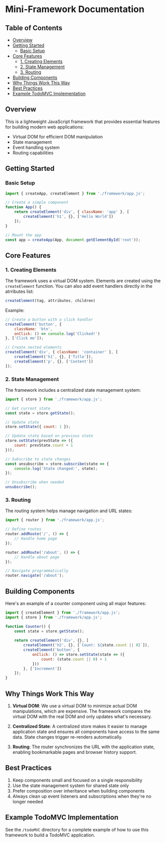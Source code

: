 
# Mini-Framework Documentation

## Table of Contents

- [Overview](#overview)
- [Getting Started](#getting-started)
  - [Basic Setup](#basic-setup)
- [Core Features](#core-features)
  - [1. Creating Elements](#1-creating-elements)
  - [2. State Management](#2-state-management)
  - [3. Routing](#3-routing)
- [Building Components](#building-components)
- [Why Things Work This Way](#why-things-work-this-way)
- [Best Practices](#best-practices)
- [Example TodoMVC Implementation](#example-todomvc-implementation)

## Overview

This is a lightweight JavaScript framework that provides essential features for building modern web applications:

- Virtual DOM for efficient DOM manipulation
- State management
- Event handling system
- Routing capabilities

## Getting Started

### Basic Setup

```javascript
import { createApp, createElement } from './framework/app.js';

// Create a simple component
function App() {
    return createElement('div', { className: 'app' }, [
        createElement('h1', {}, ['Hello World'])
    ]);
}

// Mount the app
const app = createApp(App, document.getElementById('root'));
```

## Core Features

### 1. Creating Elements

The framework uses a virtual DOM system. Elements are created using the `createElement` function. You can also add event handlers directly in the atrributes list:

```javascript
createElement(tag, attributes, children)
```

Example:

```javascript
// Create a button with a click handler
createElement('button', {
    className: 'btn',
    onClick: () => console.log('Clicked!')
}, ['Click me']);

// Create nested elements
createElement('div', { className: 'container' }, [
    createElement('h1', {}, ['Title']),
    createElement('p', {}, ['Content'])
]);
```

### 2. State Management

The framework includes a centralized state management system:

```javascript
import { store } from './framework/app.js';

// Get current state
const state = store.getState();

// Update state
store.setState({ count: 1 });

// Update state based on previous state
store.setState(prevState => ({
    count: prevState.count + 1
}));

// Subscribe to state changes
const unsubscribe = store.subscribe(state => {
    console.log('State changed:', state);
});

// Unsubscribe when needed
unsubscribe();
```


### 3. Routing

The routing system helps manage navigation and URL states:

```javascript
import { router } from './framework/app.js';

// Define routes
router.addRoute('/', () => {
    // Handle home page
});

router.addRoute('/about', () => {
    // Handle about page
});

// Navigate programmatically
router.navigate('/about');
```

## Building Components

Here's an example of a counter component using all major features:

```javascript
import { createElement } from './framework/app.js';
import { store } from './framework/app.js';

function Counter() {
    const state = store.getState();
    
    return createElement('div', {}, [
        createElement('h2', {}, [`Count: ${state.count || 0}`]),
        createElement('button', {
            onClick: () => store.setState(state => ({
                count: (state.count || 0) + 1
            }))
        }, ['Increment'])
    ]);
}
```

## Why Things Work This Way

1. **Virtual DOM**: We use a virtual DOM to minimize actual DOM manipulations, which are expensive. The framework compares the virtual DOM with the real DOM and only updates what's necessary.

2. **Centralized State**: A centralized store makes it easier to manage application state and ensures all components have access to the same data. State changes trigger re-renders automatically.

3. **Routing**: The router synchronizes the URL with the application state, enabling bookmarkable pages and browser history support.

## Best Practices

1. Keep components small and focused on a single responsibility
2. Use the state management system for shared state only
3. Prefer composition over inheritance when building components
4. Always clean up event listeners and subscriptions when they're no longer needed

## Example TodoMVC Implementation

See the `/todoMVC` directory for a complete example of how to use this framework to build a TodoMVC application.
